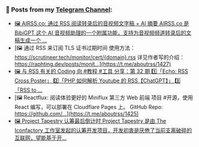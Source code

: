 ### 📰 Posts from my [Telegram Channel](https://t.me/s/aboutrss):
<!-- BLOG-POST-LIST:START -->
- [🖼 AIRSS.co: 通过 RSS 阅读转录后的音视频文字稿 + AI 摘要 AIRSS.co 是 BibiGPT 这个 AI 音视频助理的一个附属功能，支持为音视频频道转录后的文稿生成一个 ...](https://t.me/aboutrss/1428)
- [🖼 通过 RSS 来订阅 TLS 证书过期时间 使用方法： https://scrutineer.tech/monitor/cert/{domain}.rss 详见作者写的介绍： https://raphting.dev/posts/monit...](https://t.me/aboutrss/1427)
- [🖼 与 RSS 有关的 Coding 向 #教程 #工具 分享：第 32 期 1️⃣「Echo: RSS Cross Poster」 2️⃣「PHP 如何解析 Youtube 的 RSS【ChatGPT】」 3️⃣「RSS to ...](https://t.me/aboutrss/1426)
- [🖼 Reactflux: 阅读体验更好的 Miniflux 第三方 Web 前端 项目 #开源，使用 React 编写，可以部署在 Cloudflare Pages 上。 GitHub Repo: https://github.com/...](https://t.me/aboutrss/1425)
- [🖼 Project Tapestry 认筹最后倒计时 Project Tapestry 是由 The Iconfactory 工作室发起的认筹开发项目，开发初衷是厌倦了当前支离破碎的互联网，望能基于开...](https://t.me/aboutrss/1424)
<!-- BLOG-POST-LIST:END -->

<!--
**AboutRSS/AboutRSS** is a ✨ _special_ ✨ repository because its `README.md` (this file) appears on your GitHub profile.

Here are some ideas to get you started:

- 🔭 I’m currently working on ...
- 🌱 I’m currently learning ...
- 👯 I’m looking to collaborate on ...
- 🤔 I’m looking for help with ...
- 💬 Ask me about ...
- 📫 How to reach me: ...
- 😄 Pronouns: ...
- ⚡ Fun fact: ...
-->
